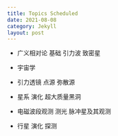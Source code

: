```yaml
---
title: Topics Scheduled
date: 2021-08-08
category: Jekyll
layout: post
---
```


- 广义相对论
      基础
      引力波
      致密星

- 宇宙学

- 引力透镜
      点源
      弥散源

- 星系
      演化
      超大质量黑洞

- 电磁波段观测
      测光
      脉冲星及其观测

- 行星
      演化
      探测
